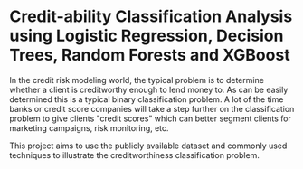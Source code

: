 # Credit-ability Classification Analysis using Logistic Regression, Decision Trees, Random Forests and XGBoost

In the credit risk modeling world, the typical problem is to determine whether a client is creditworthy enough to lend money to. As can be easily determined this is a typical binary classification problem. A lot of the time banks or credit score companies will take a step further on the classification problem to give clients "credit scores" which can better segment clients for marketing campaigns, risk monitoring, etc.

This project aims to use the publicly available dataset and commonly used techniques to illustrate the creditworthiness classification problem.



